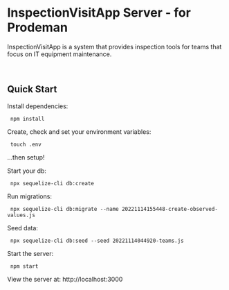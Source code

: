 # InspectionVisitApp Server - for Prodeman

InspectionVisitApp is a system that provides inspection tools for teams that focus on IT equipment maintenance.

<br>

## Quick Start

Install dependencies:

```console
 npm install
```

Create, check and set your environment variables:

```console
 touch .env
```

...then setup!

Start your db:

```console
 npx sequelize-cli db:create
```

Run migrations:

```console
 npx sequelize-cli db:migrate --name 20221114155448-create-observed-values.js
```

Seed data:

```console
 npx sequelize-cli db:seed --seed 20221114044920-teams.js
```

Start the server:

```console
 npm start
```

 View the server at: http://localhost:3000

<br>